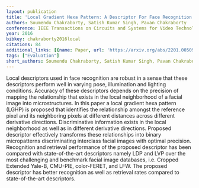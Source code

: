 ```yaml
---
layout: publication
title: 'Local Gradient Hexa Pattern: A Descriptor For Face Recognition And Retrieval'
authors: Soumendu Chakraborty, Satish Kumar Singh, Pavan Chakraborty
conference: IEEE Transactions on Circuits and Systems for Video Technology
year: 2016
bibkey: chakraborty2016local
citations: 84
additional_links: [{name: Paper, url: 'https://arxiv.org/abs/2201.00509'}]
tags: ["Evaluation"]
short_authors: Soumendu Chakraborty, Satish Kumar Singh, Pavan Chakraborty
---
```

Local descriptors used in face recognition are robust in a sense that these
descriptors perform well in varying pose, illumination and lighting conditions.
Accuracy of these descriptors depends on the precision of mapping the
relationship that exists in the local neighborhood of a facial image into
microstructures. In this paper a local gradient hexa pattern (LGHP) is proposed
that identifies the relationship amongst the reference pixel and its
neighboring pixels at different distances across different derivative
directions. Discriminative information exists in the local neighborhood as well
as in different derivative directions. Proposed descriptor effectively
transforms these relationships into binary micropatterns discriminating
interclass facial images with optimal precision. Recognition and retrieval
performance of the proposed descriptor has been compared with state-of-the-art
descriptors namely LDP and LVP over the most challenging and benchmark facial
image databases, i.e. Cropped Extended Yale-B, CMU-PIE, color-FERET, and LFW.
The proposed descriptor has better recognition as well as retrieval rates
compared to state-of-the-art descriptors.